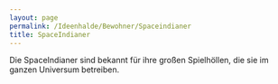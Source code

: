 ```yaml
---
layout: page
permalink: /Ideenhalde/Bewohner/Spaceindianer
title: SpaceIndianer
---
```




Die SpaceIndianer sind bekannt für ihre großen Spielhöllen, die sie im ganzen Universum betreiben.
